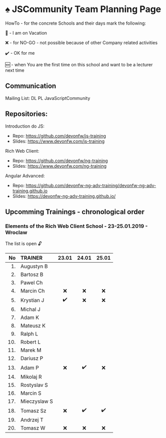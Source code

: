 # :spades: JSCommunity Team Planning Page

HowTo - for the concrete Schools and their days mark the following:

:palm_tree: - I am on Vacation

:x: - for NO-GO - not possible because of other Company related activities

:heavy_check_mark: - OK for me

:new: - when You are the first time on this school and want to be a lecturer next time

## Communication

Mailing List: DL PL JavaScriptCommunity

## Repositories:

Introduction do JS: 
* Repo: https://github.com/devonfw/js-training
* Slides: https://www.devonfw.com/js-training

Rich Web Client: 
* Repo: https://github.com/devonfw/ng-training
* Slides: https://www.devonfw.com/ng-training 

Angular Advanced: 
* Repo: https://github.com/devonfw-ng-adv-training/devonfw-ng-adv-training.github.io
* Slides: https://devonfw-ng-adv-training.github.io/

## Upcomming Trainings - chronological order

### Elements of the Rich Web Client School - 23-25.01.2019 - Wroclaw
The list is open :unlock:


| No  | TRAINER      |      23.01	      |      24.01       |      25.01	      |
|---:| :----------- |      :---:       |      :---:       |      :---:       |
|  1. | Augustyn B   |                  |                  |                  |
|  2. | Bartosz B    |                  |                  |                  |
|  3. | Pawel Ch     |                  |                  |                  |
|  4. | Marcin Ch    |       :x:        |     :x:          |         :x:      |
|  5. | Krystian J   |:heavy_check_mark:|     :x:          |         :x:      |
|  6. | Michal J     |                  |                  |                  |
|  7. | Adam K       |                  |                  |                  |
|  8. | Mateusz K    |                  |                  |                  |
|  9. | Ralph L      |                  |                  |                  |
| 10. | Robert L     |                  |                  |                  |
| 11. | Marek M      |                  |                  |                  |
| 12. | Dariusz P    |                  |                  |                  |
| 13. | Adam P       |       :x:        |:heavy_check_mark:|        :x:       |
| 14. | Mikolaj R    |                  |                  |                  |
| 15. | Rostyslav S  |                  |                  |                  |
| 16. | Marcin S     |                  |                  |                  |
| 17. | Mieczyslaw S |                  |                  |                  |
| 18. | Tomasz Sz    |       :x:        |:heavy_check_mark:|:heavy_check_mark:|
| 19. | Andrzej T    |                  |                  |                  |
| 20. | Tomasz W     |       :x:        |       :x:        |        :x:       |
